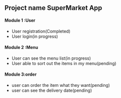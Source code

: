 ## Project  name SuperMarket App
 

#### Module 1 :User
* User registration(Completed)
* User login(in progress)

#### Module 2 :Menu
* User can see the menu list(in progress)
* User able to sort out the items in my menu(pending)

#### Module 3:order 
* user can order the item what they want(pending)
* user can see the delivery date(pending)
